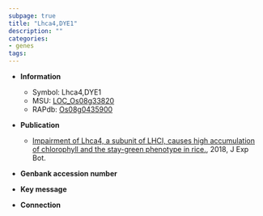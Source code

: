 ```yaml
---
subpage: true
title: "Lhca4,DYE1"
description: ""
categories:
- genes
tags: 
---
```


* **Information**  
    + Symbol: Lhca4,DYE1  
    + MSU: [LOC_Os08g33820](http://rice.plantbiology.msu.edu/cgi-bin/ORF_infopage.cgi?orf=LOC_Os08g33820)  
    + RAPdb: [Os08g0435900](http://rapdb.dna.affrc.go.jp/viewer/gbrowse_details/irgsp1?name=Os08g0435900)  

* **Publication**  
    + [Impairment of Lhca4, a subunit of LHCI, causes high accumulation of chlorophyll and the stay-green phenotype in rice.](http://www.ncbi.nlm.nih.gov/pubmed?term=Impairment+of+Lhca4,+a+subunit+of+LHCI,+causes+high+accumulation+of+chlorophyll+and+the+stay-green+phenotype+in+rice.%5BTitle%5D), 2018, J Exp Bot.

* **Genbank accession number**  

* **Key message**  

* **Connection**  




